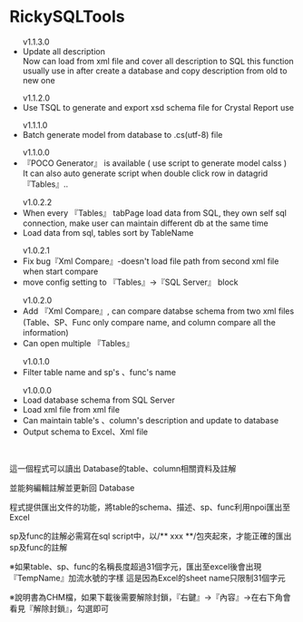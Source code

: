 # RickySQLTools
   
   <ul><a>v1.1.3.0</a>
    <li> Update all description
    <br/>
         Now can load from xml file and cover all description to SQL
         this function usually use in after create a database and copy description from old to new one
    </li>
  </ul>   
   
  <ul><a>v1.1.2.0</a>
    <li> Use TSQL to generate and export xsd schema file for Crystal Report use</li>
  </ul>   
   
  <ul><a>v1.1.1.0</a>
    <li> Batch generate model from database to .cs(utf-8) file
  </ul>   
   
  <ul><a>v1.1.0.0</a>
    <li> 『POCO Generator』 is available ( use script to generate model calss )
          <br/>
          It can also auto generate script when double click row in datagrid 『Tables』..</li>
  </ul>   
  
  <ul><a>v1.0.2.2</a>
    <li> When every 『Tables』 tabPage load data from SQL, they own self sql connection, make user can maintain different db at the same time</li>
    <li> Load data from sql, tables sort by TableName</li>
  </ul>   
  
  <ul><a>v1.0.2.1</a>
    <li> Fix bug『Xml Compare』-doesn't load file path from second xml file when start compare
    <li> move config setting to 『Tables』→『SQL Server』 block
  </ul>      
  
  <ul><a>v1.0.2.0</a>
    <li> Add 『Xml Compare』, can compare databse schema from two xml files 
         </br>(Table、SP、Func only compare name, and column compare all the information)</li>
    <li> Can open multiple 『Tables』</li>
  </ul>
  
  <ul><a>v1.0.1.0</a>
    <li> Filter table name and sp's 、func's name</li>
  </ul>
  <ul><a>v1.0.0.0</a>
    <li> Load database schema from SQL Server</li>
    <li> Load xml file from xml file</li>
    <li> Can maintain table's 、column's description and update to database</li>
    <li> Output schema to Excel、Xml file</li>
  </ul>

  <br/>
  
  這一個程式可以讀出 Database的table、column相關資料及註解
  
  並能夠編輯註解並更新回 Database
  
  程式提供匯出文件的功能，將table的schema、描述、sp、func利用npoi匯出至Excel
  
  sp及func的註解必需寫在sql script中，以/** xxx **/包夾起來，才能正確的匯出sp及func的註解
  
  ※如果table、sp、func的名稱長度超過31個字元，匯出至excel後會出現『TempName』加流水號的字樣
   這是因為Excel的sheet name只限制31個字元
  
  ※說明書為CHM檔，如果下載後需要解除封鎖，『右鍵』→『內容』→在右下角會看見『解除封鎖』，勾選即可
  
